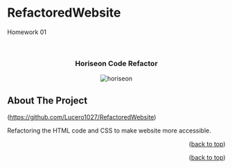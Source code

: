 # RefactoredWebsite
Homework 01

<div id="top"></div>
<!--
*** Thanks for checking out the Best-README-Template. If you have a suggestion
*** that would make this better, please fork the repo and create a pull request
*** or simply open an issue with the tag "enhancement".
*** Don't forget to give the project a star!
*** Thanks again! Now go create something AMAZING! :D
-->







<!-- PROJECT LOGO -->
<br />
<div align="center">
  

  </a>

<h3 align="center">Horiseon Code Refactor</h3>


![horiseon](https://user-images.githubusercontent.com/92271470/138580873-40f08e3e-b289-4cf5-9f7f-7cc97328be4d.png)


  </p>
</div>



<!-- ABOUT THE PROJECT -->
## About The Project

(https://github.com/Lucero1027/RefactoredWebsite)


Refactoring the HTML code and CSS to make website more accessible. 
<p align="right">(<a href="#top">back to top</a>)</p>

<!-- ACKNOWLEDGMENTS -->



<p align="right">(<a href="#top">back to top</a>)</p>



<!-- MARKDOWN LINKS & IMAGES -->
